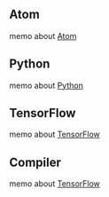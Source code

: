 ## **Atom**
memo about [Atom](/atom.md)

## **Python**
memo about [Python](/python.md)

## **TensorFlow**
memo about [TensorFlow](/tensorflow.md)

## **Compiler**
memo about [TensorFlow](/compiler.md)

